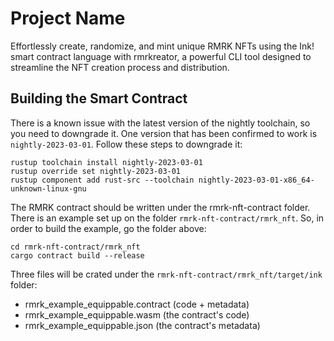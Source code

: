 # Project Name

Effortlessly create, randomize, and mint unique RMRK NFTs using the Ink! smart contract language with rmrkreator, a powerful CLI tool designed to streamline the NFT creation process and distribution.

## Building the Smart Contract

There is a known issue with the latest version of the nightly toolchain, so you need to downgrade it.
One version that has been confirmed to work is `nightly-2023-03-01`.
Follow these steps to downgrade it:

```
rustup toolchain install nightly-2023-03-01
rustup override set nightly-2023-03-01
rustup component add rust-src --toolchain nightly-2023-03-01-x86_64-unknown-linux-gnu
```

The RMRK contract should be written under the rmrk-nft-contract folder. There is an example set up on the folder `rmrk-nft-contract/rmrk_nft`.
So, in order to build the example, go the folder above:

```
cd rmrk-nft-contract/rmrk_nft
cargo contract build --release
```

Three files will be crated under the `rmrk-nft-contract/rmrk_nft/target/ink` folder:

-   rmrk_example_equippable.contract (code + metadata)
-   rmrk_example_equippable.wasm (the contract's code)
-   rmrk_example_equippable.json (the contract's metadata)
